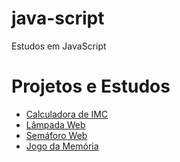 # java-script
Estudos em JavaScript

<h1>Projetos e Estudos</h1>

<ul>
  <li><a href="https://luistomasini.github.io/java-script/projetos-avulsos/imc-js/index.html">Calculadora de IMC</li>
  <li><a href="https://luistomasini.github.io/java-script/projetos-avulsos/lampada-js/index.html">Lâmpada Web</li>  
  <li><a href="https://luistomasini.github.io/java-script/projetos-avulsos/semaforo-js/index.html">Semáforo Web</li>
  <li><a href="https://luistomasini.github.io/java-script/projetos-avulsos/memory-game-js/index.html">Jogo da Memória</li>
</ul>
